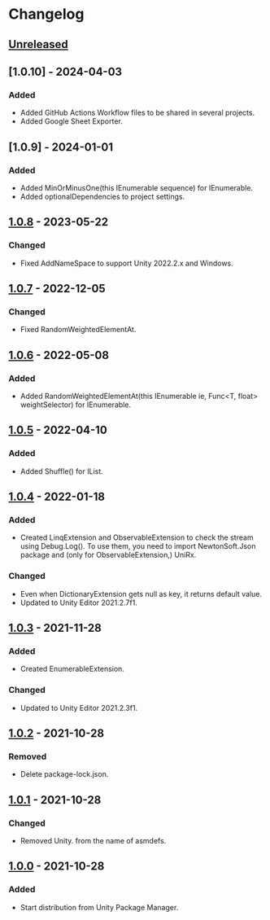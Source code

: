 # Changelog

## [Unreleased]

## [1.0.10] - 2024-04-03
### Added
- Added GitHub Actions Workflow files to be shared in several projects.
- Added Google Sheet Exporter.

## [1.0.9] - 2024-01-01
### Added
- Added MinOrMinusOne(this IEnumerable<int> sequence) for  IEnumerable<int>.
- Added optionalDependencies to project settings.

## [1.0.8] - 2023-05-22
### Changed
- Fixed AddNameSpace to support Unity 2022.2.x and Windows.

## [1.0.7] - 2022-12-05
### Changed
- Fixed RandomWeightedElementAt<T>.

## [1.0.6] - 2022-05-08
### Added
- Added RandomWeightedElementAt<T>(this IEnumerable<T> ie, Func<T, float> weightSelector) for IEnumerable<T>.

## [1.0.5] - 2022-04-10
### Added
- Added Shuffle() for IList<T>.

## [1.0.4] - 2022-01-18
### Added
- Created LinqExtension and ObservableExtension to check the stream using Debug.Log().  To use them, you need to import NewtonSoft.Json package and (only for ObservableExtension,) UniRx.
### Changed
- Even when DictionaryExtension gets null as key, it returns default value.
- Updated to Unity Editor 2021.2.7f1.

## [1.0.3] - 2021-11-28
### Added
- Created EnumerableExtension.
### Changed
- Updated to Unity Editor 2021.2.3f1.

## [1.0.2] - 2021-10-28
### Removed
- Delete package-lock.json.

## [1.0.1] - 2021-10-28
### Changed
- Removed Unity. from the name of asmdefs.

## [1.0.0] - 2021-10-28
### Added
- Start distribution from Unity Package Manager.

[Unreleased]: https://github.com/shirokurohitsuji/UnityUtilities/compare/v1.0.8...HEAD
[1.0.8]: https://github.com/shirokurohitsuji/UnityUtilities/compare/v1.0.7...v1.0.8
[1.0.7]: https://github.com/shirokurohitsuji/UnityUtilities/compare/v1.0.6...v1.0.7
[1.0.6]: https://github.com/shirokurohitsuji/UnityUtilities/compare/v1.0.5...v1.0.6
[1.0.5]: https://github.com/shirokurohitsuji/UnityUtilities/compare/v1.0.4...v1.0.5
[1.0.4]: https://github.com/shirokurohitsuji/UnityUtilities/compare/v1.0.3...v1.0.4
[1.0.3]: https://github.com/shirokurohitsuji/UnityUtilities/compare/v1.0.2...v1.0.3
[1.0.2]: https://github.com/shirokurohitsuji/UnityUtilities/compare/v1.0.1...v1.0.2
[1.0.1]: https://github.com/shirokurohitsuji/UnityUtilities/compare/v1.0.0...v1.0.1
[1.0.0]: https://github.com/shirokurohitsuji/UnityUtilities/releases/tag/v1.0.0
